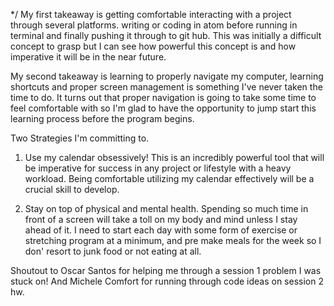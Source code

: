 */ My first takeaway is getting comfortable interacting with a project through several platforms. writing or coding in atom before running in terminal and finally pushing it through to git hub. This was initially a difficult concept to grasp but I can see how powerful this concept is and how imperative it will be in the near future.

My second takeaway is learning to properly navigate my computer, learning shortcuts and proper screen management is something I've never taken the time to do. It turns out that proper navigation is going to take some time to feel comfortable with so I'm glad to have the opportunity to jump start this learning process before the program begins.

Two Strategies I'm committing to.

1) Use my calendar obsessively! This is an incredibly powerful tool that will be imperative for success in any project or lifestyle with a heavy workload. Being comfortable utilizing my calendar effectively will be a crucial skill to develop.

2) Stay on top of physical and mental health. Spending so much time in front of a screen will take a toll on my body and mind unless I stay ahead of it. I need to start each day with some form of exercise or stretching program at a minimum, and pre make meals for the week so I don' resort to junk food or not eating at all.

Shoutout to Oscar Santos for helping me through a session 1 problem I was stuck on! And Michele Comfort for running through code ideas on session 2 hw.

